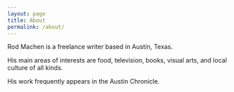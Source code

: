 ```yaml
---
layout: page
title: About
permalink: /about/
---
```

Rod Machen is a freelance writer based in Austin, Texas.

His main areas of interests are food, television, books, visual arts, and local culture of all kinds.

His work frequently appears in the Austin Chronicle.